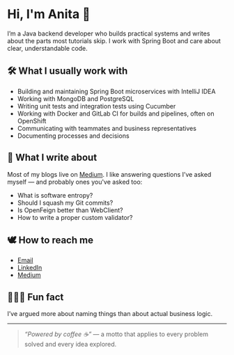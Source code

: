 # Hi, I'm Anita 🍋

I’m a Java backend developer who builds practical systems and writes about the parts most tutorials skip. I work with Spring Boot and care about clear, understandable code.

## 🛠️ What I usually work with
- Building and maintaining Spring Boot microservices with IntelliJ IDEA
- Working with MongoDB and PostgreSQL
- Writing unit tests and integration tests using Cucumber
- Working with Docker and GitLab CI for builds and pipelines, often on OpenShift
- Communicating with teammates and business representatives
- Documenting processes and decisions

## 📝 What I write about
Most of my blogs live on [Medium](https://medium.com/@anitalakhadze). I like answering questions I’ve asked myself — and probably ones you've asked too:

- What is software entropy?
- Should I squash my Git commits?
- Is OpenFeign better than WebClient?
- How to write a proper custom validator?

## 🕊️ How to reach me
- [Email](mailto:talakhadzeani@gmail.com)  
- [LinkedIn](https://www.linkedin.com/in/ani-t-4961b210b/)  
- [Medium](https://medium.com/@anitalakhadze)  

## 🤸🏻‍♀️ Fun fact
I’ve argued more about naming things than about actual business logic.

---

> *“Powered by coffee ☕️”* — a motto that applies to every problem solved and every idea explored.

<!--
**anitalakhadze/anitalakhadze** is a ✨ _special_ ✨ repository because its `README.md` (this file) appears on your GitHub profile.

Here are some ideas to get you started:

- 🔭 I’m currently working on ...
- 🌱 I’m currently learning ...
- 👯 I’m looking to collaborate on ...
- 🤔 I’m looking for help with ...
- 💬 Ask me about ...
- 📫 How to reach me: ...
- 😄 Pronouns: ...
- ⚡ Fun fact: ...
-->
